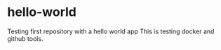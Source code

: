# hello-world
Testing first repository with a hello world app
This is testing docker and github tools.
